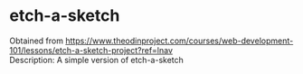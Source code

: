# etch-a-sketch

Obtained from https://www.theodinproject.com/courses/web-development-101/lessons/etch-a-sketch-project?ref=lnav  
Description: A simple version of etch-a-sketch
